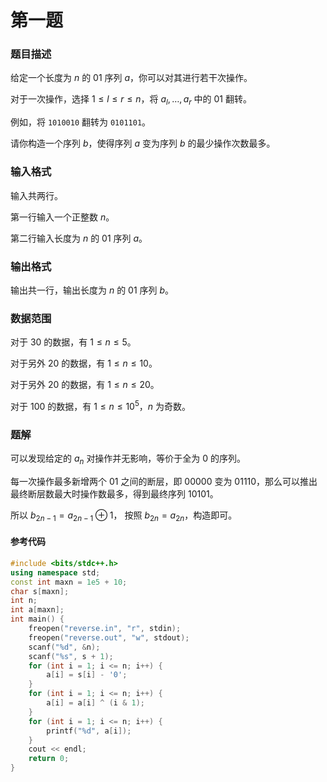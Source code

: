 # 第一题

### 题目描述
给定一个长度为 $n$ 的 $01$ 序列 $a$，你可以对其进行若干次操作。

对于一次操作，选择 $1\leq l\leq r\leq n$，将 $a_l,…,a_r$ 中的 $01$ 翻转。

例如，将 `1010010` 翻转为 `0101101`。

请你构造一个序列 $b$，使得序列 $a$ 变为序列 $b$ 的最少操作次数最多。

### 输入格式

输入共两行。

第一行输入一个正整数 $n$。

第二行输入长度为 $n$ 的 $01$ 序列 $a$。

### 输出格式

输出共一行，输出长度为 $n$ 的 $01$ 序列 $b$。

### 数据范围

对于 $30%$ 的数据，有 $1\leq n\leq 5$。

对于另外 $20%$ 的数据，有 $1\leq n\leq 10$。

对于另外 $20%$ 的数据，有 $1\leq n\leq 20$。

对于 $100%$ 的数据，有 $1\leq n\leq 10^5$，$n$ 为奇数。

<div style="page-break-after: always"></div>

### 题解
可以发现给定的 $a_n$ 对操作并无影响，等价于全为 0 的序列。

每一次操作最多新增两个 01 之间的断层，即 00000 变为 01110，那么可以推出最终断层数最大时操作数最多，得到最终序列 10101。

所以 $b_{2n-1}=a_{2n-1}\oplus1$， 按照 $b_{2n}=a_{2n}$，构造即可。


#### 参考代码

```cpp
#include <bits/stdc++.h>
using namespace std;
const int maxn = 1e5 + 10;
char s[maxn];
int n;
int a[maxn];
int main() {
    freopen("reverse.in", "r", stdin);
    freopen("reverse.out", "w", stdout);
    scanf("%d", &n);
    scanf("%s", s + 1);
    for (int i = 1; i <= n; i++) {
        a[i] = s[i] - '0';
    }
    for (int i = 1; i <= n; i++) {
        a[i] = a[i] ^ (i & 1);
    }
    for (int i = 1; i <= n; i++) {
        printf("%d", a[i]);
    }
    cout << endl;
    return 0;
}
```

<div style="page-break-after: always"></div>

